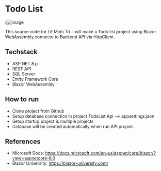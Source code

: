 # Todo List 
(![image](https://github.com/user-attachments/assets/ac36a594-e7af-4887-8db5-16fb1b6a7737)

This source code for Lê Minh Trí .I will make a Todo list project using Blazor WebAssembly connecto to Backend API via HttpClient. 

## Techstack
- ASP.NET 8.p
- REST API
- SQL Server
- Entity Framework Core
- Blazor WebAssembly
## How to run
- Clone project from Github
- Setup database connection in project TodoList.Api --> appsettings.json
- Setup startup project is multiple projects
- Database will be created automatically when run API project.

## References
- Microsoft Docs: https://docs.microsoft.com/en-us/aspnet/core/blazor/?view=aspnetcore-8.0
- Blazor University: https://blazor-university.com/

